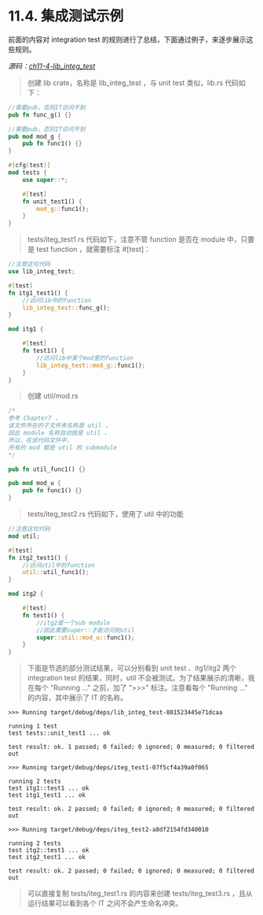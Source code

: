 # 11.4. 集成测试示例

前面的内容对 integration test 的规则进行了总结，下面通过例子，来逐步展示这些规则。

*源码：[ch11-4-lib_integ_test](https://gitee.com/lindorof/Rust_The_Book/tree/master/ch11-4-lib_integ_test)*

> 创建 lib crate，名称是 lib_integ_test ，与 unit test 类似，lib.rs 代码如下：

```rust
//需要pub，否则IT访问不到
pub fn func_g() {}

//需要pub，否则IT访问不到
pub mod mod_g {
    pub fn func1() {}
}

#[cfg(test)]
mod tests {
    use super::*;

    #[test]
    fn unit_test1() {
        mod_g::func1();
    }
}
```

> tests/iteg_test1.rs 代码如下，注意不管 function 是否在 module 中，只要是 test function ，就需要标注 #[test]：

```rust
//注意这句代码
use lib_integ_test;

#[test]
fn itg1_test1() {
    //访问lib中的function
    lib_integ_test::func_g();
}

mod itg1 {

    #[test]
    fn test1() {
        //访问lib中某个mod里的function
        lib_integ_test::mod_g::func1();
    }
}
```

> 创建 util/mod.rs

```rust
/*
参考 Chapter7 ，
该文件所在的子文件夹名称是 util ，
因此 module 名称自动就是 util ，
所以，在该代码文件中，
所有的 mod 都是 util 的 submodule
*/

pub fn util_func1() {}

pub mod mod_u {
    pub fn func1() {}
}
```

> tests/iteg_test2.rs 代码如下，使用了 util 中的功能

```rust
//注意这句代码
mod util;

#[test]
fn itg2_test1() {
    //访问util中的function
    util::util_func1();
}

mod itg2 {

    #[test]
    fn test1() {
        //itg2是一个sub module
        //因此需要super::才能访问到util
        super::util::mod_u::func1();
    }
}
```

> 下面是节选的部分测试结果，可以分别看到 unit test 、itg1/itg2 两个 integration test 的结果，同时，util 不会被测试。为了结果展示的清晰，我在每个 "Running ..." 之前，加了 ">>>" 标注。注意看每个 "Running ..." 的内容，其中展示了 IT 的名称。

```text
>>> Running target/debug/deps/lib_integ_test-801523445e71dcaa

running 1 test
test tests::unit_test1 ... ok

test result: ok. 1 passed; 0 failed; 0 ignored; 0 measured; 0 filtered out

>>> Running target/debug/deps/iteg_test1-07f5cf4a39a0f065

running 2 tests
test itg1::test1 ... ok
test itg1_test1 ... ok

test result: ok. 2 passed; 0 failed; 0 ignored; 0 measured; 0 filtered out

>>> Running target/debug/deps/iteg_test2-a8df2154fd340010

running 2 tests
test itg2::test1 ... ok
test itg2_test1 ... ok

test result: ok. 2 passed; 0 failed; 0 ignored; 0 measured; 0 filtered out
```

> 可以直接复制 tests/iteg_test1.rs 的内容来创建 tests/iteg_test3.rs ，且从运行结果可以看到各个 IT 之间不会产生命名冲突。

